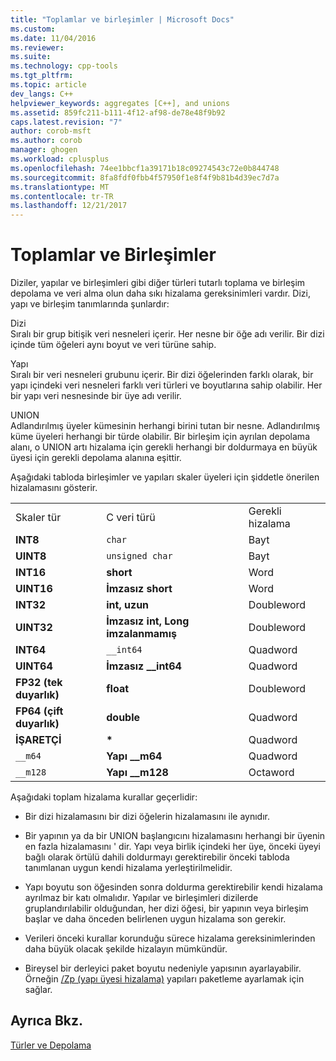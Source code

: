 ```yaml
---
title: "Toplamlar ve birleşimler | Microsoft Docs"
ms.custom: 
ms.date: 11/04/2016
ms.reviewer: 
ms.suite: 
ms.technology: cpp-tools
ms.tgt_pltfrm: 
ms.topic: article
dev_langs: C++
helpviewer_keywords: aggregates [C++], and unions
ms.assetid: 859fc211-b111-4f12-af98-de78e48f9b92
caps.latest.revision: "7"
author: corob-msft
ms.author: corob
manager: ghogen
ms.workload: cplusplus
ms.openlocfilehash: 74ee1bbcf1a39171b18c09274543c72e0b844748
ms.sourcegitcommit: 8fa8fdf0fbb4f57950f1e8f4f9b81b4d39ec7d7a
ms.translationtype: MT
ms.contentlocale: tr-TR
ms.lasthandoff: 12/21/2017
---
```

# <a name="aggregates-and-unions"></a>Toplamlar ve Birleşimler
Diziler, yapılar ve birleşimleri gibi diğer türleri tutarlı toplama ve birleşim depolama ve veri alma olun daha sıkı hizalama gereksinimleri vardır. Dizi, yapı ve birleşim tanımlarında şunlardır:  
  
 Dizi  
 Sıralı bir grup bitişik veri nesneleri içerir. Her nesne bir öğe adı verilir. Bir dizi içinde tüm öğeleri aynı boyut ve veri türüne sahip.  
  
 Yapı  
 Sıralı bir veri nesneleri grubunu içerir. Bir dizi öğelerinden farklı olarak, bir yapı içindeki veri nesneleri farklı veri türleri ve boyutlarına sahip olabilir. Her bir yapı veri nesnesinde bir üye adı verilir.  
  
 UNION  
 Adlandırılmış üyeler kümesinin herhangi birini tutan bir nesne. Adlandırılmış küme üyeleri herhangi bir türde olabilir. Bir birleşim için ayrılan depolama alanı, o UNION artı hizalama için gerekli herhangi bir doldurmaya en büyük üyesi için gerekli depolama alanına eşittir.  
  
 Aşağıdaki tabloda birleşimler ve yapıları skaler üyeleri için şiddetle önerilen hizalamasını gösterir.  
  
||||  
|-|-|-|  
|Skaler tür|C veri türü|Gerekli hizalama|  
|**INT8**|`char`|Bayt|  
|**UINT8**|`unsigned char`|Bayt|  
|**INT16**|**short**|Word|  
|**UINT16**|**İmzasız short**|Word|  
|**INT32**|**int, uzun**|Doubleword|  
|**UINT32**|**İmzasız int, Long imzalanmamış**|Doubleword|  
|**INT64**|`__int64`|Quadword|  
|**UINT64**|**İmzasız __int64**|Quadword|  
|**FP32 (tek duyarlık)**|**float**|Doubleword|  
|**FP64 (çift duyarlık)**|**double**|Quadword|  
|**İŞARETÇİ**|**\***|Quadword|  
|`__m64`|**Yapı __m64**|Quadword|  
|`__m128`|**Yapı __m128**|Octaword|  
  
 Aşağıdaki toplam hizalama kurallar geçerlidir:  
  
-   Bir dizi hizalamasını bir dizi öğelerin hizalamasını ile aynıdır.  
  
-   Bir yapının ya da bir UNION başlangıcını hizalamasını herhangi bir üyenin en fazla hizalamasını ' dir. Yapı veya birlik içindeki her üye, önceki üyeyi bağlı olarak örtülü dahili doldurmayı gerektirebilir önceki tabloda tanımlanan uygun kendi hizalama yerleştirilmelidir.  
  
-   Yapı boyutu son öğesinden sonra doldurma gerektirebilir kendi hizalama ayrılmaz bir katı olmalıdır. Yapılar ve birleşimleri dizilerde gruplandırılabilir olduğundan, her dizi öğesi, bir yapının veya birleşim başlar ve daha önceden belirlenen uygun hizalama son gerekir.  
  
-   Verileri önceki kurallar korunduğu sürece hizalama gereksinimlerinden daha büyük olacak şekilde hizalayın mümkündür.  
  
-   Bireysel bir derleyici paket boyutu nedeniyle yapısının ayarlayabilir. Örneğin [/Zp (yapı üyesi hizalama)](../build/reference/zp-struct-member-alignment.md) yapıları paketleme ayarlamak için sağlar.  
  
## <a name="see-also"></a>Ayrıca Bkz.  
 [Türler ve Depolama](../build/types-and-storage.md)